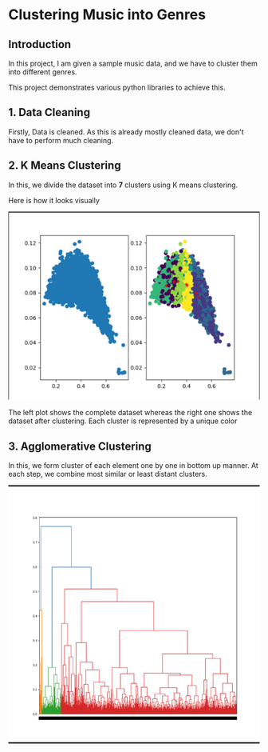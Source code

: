# Clustering Music into Genres


## Introduction

In this project, I am given a sample music data, and we have to cluster them into different genres.

This project demonstrates various python libraries to achieve this.

## 1. Data Cleaning

Firstly, Data is cleaned. As this is already mostly cleaned data, we don't have to perform much cleaning.

## 2. K Means Clustering

In this, we divide the dataset into **7** clusters using K means clustering.

Here is how it looks visually

<img src="https://raw.githubusercontent.com/namanlp/Clustering-Techniques/main/2.%20K%20Means%20Clustering/K_Means_Plot.png" />

The left plot shows the complete dataset whereas the right one shows the dataset after clustering. Each cluster is represented by a unique color

## 3. Agglomerative Clustering

In this, we form cluster of each element one by one in bottom up manner. At each step, we combine most similar or least distant clusters.

<img src="https://raw.githubusercontent.com/namanlp/Clustering-Techniques/main/3.%20Agglomerative%20clustering/Agglomerative_screenshot.png" />


